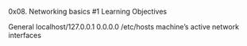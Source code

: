 0x08. Networking basics #1
Learning Objectives

General
 localhost/127.0.0.1
0.0.0.0
/etc/hosts
machine’s active network interfaces
